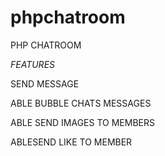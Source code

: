# phpchatroom
PHP CHATROOM

*FEATURES*

SEND MESSAGE

ABLE BUBBLE CHATS MESSAGES

ABLE SEND IMAGES TO MEMBERS

ABLESEND LIKE TO MEMBER



